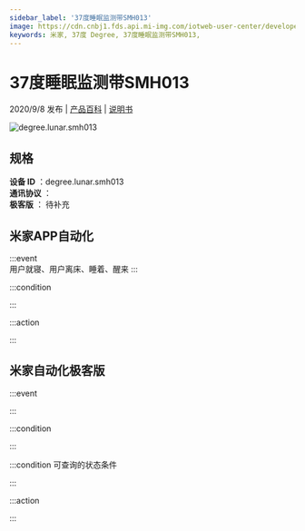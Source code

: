 ```yaml
---
sidebar_label: '37度睡眠监测带SMH013'
image: https://cdn.cnbj1.fds.api.mi-img.com/iotweb-user-center/developer_1679047766689mRxtKj90.png?GalaxyAccessKeyId=AKVGLQWBOVIRQ3XLEW&Expires=9223372036854775807&Signature=+dzRItMudZnt+d1WYelE6dIvcQ4=
keywords: 米家, 37度 Degree, 37度睡眠监测带SMH013, 
---
```

# 37度睡眠监测带SMH013

2020/9/8 发布 | [产品百科](https://home.mi.com/webapp/content/baike/product/index.html?model=degree.lunar.smh013/) | [说明书](https://home.mi.com/views/introduction.html?model=degree.lunar.smh013&region=cn)

![degree.lunar.smh013](https://cdn.cnbj1.fds.api.mi-img.com/iotweb-user-center/developer_1679047766689mRxtKj90.png?GalaxyAccessKeyId=AKVGLQWBOVIRQ3XLEW&Expires=9223372036854775807&Signature=+dzRItMudZnt+d1WYelE6dIvcQ4=)

## 规格  
> 
**设备 ID** ：degree.lunar.smh013  
**通讯协议** ：  
**极客版**  ： 待补充 


## 米家APP自动化  

:::event  
用户就寝、用户离床、睡着、醒来
:::

:::condition  

:::

:::action   

:::

## 米家自动化极客版  

:::event  

:::

:::condition  

:::

:::condition 可查询的状态条件  

:::

:::action  

:::

        
